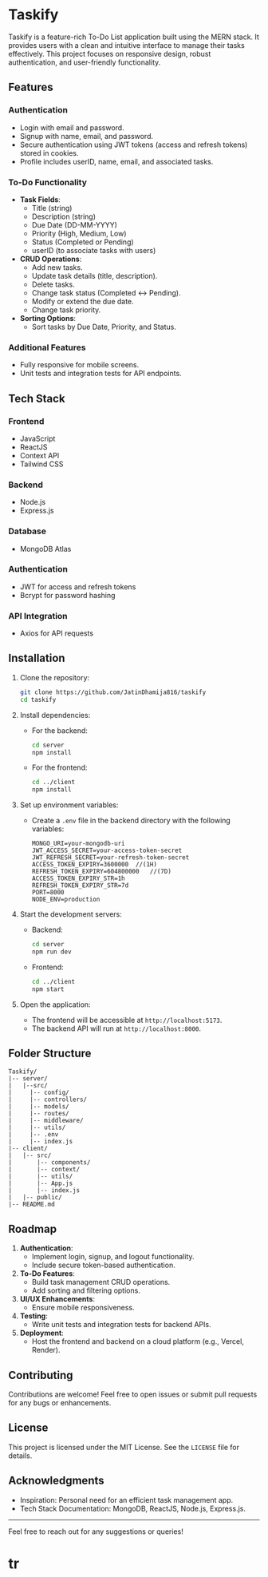 # Taskify

Taskify is a feature-rich To-Do List application built using the MERN stack. It provides users with a clean and intuitive interface to manage their tasks effectively. This project focuses on responsive design, robust authentication, and user-friendly functionality.

## Features

### Authentication
- Login with email and password.
- Signup with name, email, and password.
- Secure authentication using JWT tokens (access and refresh tokens) stored in cookies.
- Profile includes userID, name, email, and associated tasks.

### To-Do Functionality
- **Task Fields**:
  - Title (string)
  - Description (string)
  - Due Date (DD-MM-YYYY)
  - Priority (High, Medium, Low)
  - Status (Completed or Pending)
  - userID (to associate tasks with users)
- **CRUD Operations**:
  - Add new tasks.
  - Update task details (title, description).
  - Delete tasks.
  - Change task status (Completed <-> Pending).
  - Modify or extend the due date.
  - Change task priority.
- **Sorting Options**:
  - Sort tasks by Due Date, Priority, and Status.

### Additional Features
- Fully responsive for mobile screens.
- Unit tests and integration tests for API endpoints.

## Tech Stack

### Frontend
- JavaScript
- ReactJS
- Context API
- Tailwind CSS

### Backend
- Node.js
- Express.js

### Database
- MongoDB Atlas

### Authentication
- JWT for access and refresh tokens
- Bcrypt for password hashing

### API Integration
- Axios for API requests

## Installation

1. Clone the repository:
   ```bash
   git clone https://github.com/JatinDhamija816/taskify
   cd taskify
   ```

2. Install dependencies:
   - For the backend:
     ```bash
     cd server
     npm install
     ```
   - For the frontend:
     ```bash
     cd ../client
     npm install
     ```

3. Set up environment variables:
   - Create a `.env` file in the backend directory with the following variables:
     ```env
     MONGO_URI=your-mongodb-uri
     JWT_ACCESS_SECRET=your-access-token-secret
     JWT_REFRESH_SECRET=your-refresh-token-secret
     ACCESS_TOKEN_EXPIRY=3600000  //(1H)
     REFRESH_TOKEN_EXPIRY=604800000   //(7D)
     ACCESS_TOKEN_EXPIRY_STR=1h
     REFRESH_TOKEN_EXPIRY_STR=7d
     PORT=8000
     NODE_ENV=production
     ```
4. Start the development servers:
   - Backend:
     ```bash
     cd server
     npm run dev
     ```
   - Frontend:
     ```bash
     cd ../client
     npm start
     ```

5. Open the application:
   - The frontend will be accessible at `http://localhost:5173`.
   - The backend API will run at `http://localhost:8000`.

## Folder Structure

```
Taskify/
|-- server/
|   |--src/
|     |-- config/
|     |-- controllers/
|     |-- models/
|     |-- routes/
|     |-- middleware/
|     |-- utils/
|     |-- .env
|     |-- index.js
|-- client/
|   |-- src/
|       |-- components/
|       |-- context/
|       |-- utils/
|       |-- App.js
|       |-- index.js
|   |-- public/
|-- README.md
```

## Roadmap

1. **Authentication**:
   - Implement login, signup, and logout functionality.
   - Include secure token-based authentication.
2. **To-Do Features**:
   - Build task management CRUD operations.
   - Add sorting and filtering options.
3. **UI/UX Enhancements**:
   - Ensure mobile responsiveness.
4. **Testing**:
   - Write unit tests and integration tests for backend APIs.
5. **Deployment**:
   - Host the frontend and backend on a cloud platform (e.g., Vercel, Render).

## Contributing

Contributions are welcome! Feel free to open issues or submit pull requests for any bugs or enhancements.

## License

This project is licensed under the MIT License. See the `LICENSE` file for details.

## Acknowledgments

- Inspiration: Personal need for an efficient task management app.
- Tech Stack Documentation: MongoDB, ReactJS, Node.js, Express.js.

---

Feel free to reach out for any suggestions or queries!
# tr
